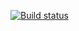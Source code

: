 [![Build status](https://ci.appveyor.com/api/projects/status/id70hcaa7n7svy77/branch/master?svg=true)](https://ci.appveyor.com/project/rahel81/autoqa-task3/branch/master)
